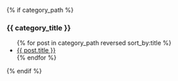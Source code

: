 {% if category_path %}

### {{ category_title }}

<ul class="nav">
  {% for post in category_path reversed sort_by:title %}
  <li><a href="{{ site.url }}{{ post.url }}">{{ post.title }}</a></li>
  {% endfor %}
</ul>

{% endif %}
